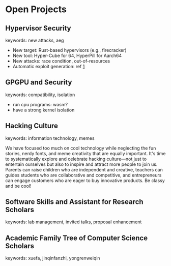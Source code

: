 # Open Projects

## Hypervisor Security

keywords: new attacks, aeg

- New target: Rust-based hypervisors (e.g., firecracker)
- New tool: Hyper-Cube for 64, HyperPill for Aarch64
- New attacks: race condition, out-of-resources
- Automatic exploit generation: ref
[1](https://www.usenix.org/system/files/woot19-paper_zhao.pdf)

## GPGPU and Security

keywords: compatibility, isolation

- run cpu programs: wasm?
- have a strong kernel isolation

## Hacking Culture

keywords: information technology, memes

We have focused too much on cool technology while neglecting the fun stories,
nerdy fonts, and meme creativity that are equally important. It's time to
systematically explore and celebrate hacking culture—not just to entertain
ourselves but also to inspire and attract more people to join us.  Parents can
raise children who are independent and creative, teachers can guides students
who are collaborative and competitive, and entrepreneurs can engage customers
who are eager to buy innovative products. Be classy and be cool!

## Software Skills and Assistant for Research Scholars

keywords: lab management, invited talks, proposal enhancement

## Academic Family Tree of Computer Science Scholars

keywords: xuefa, jinqinfanzhi, yongrenweiqin
